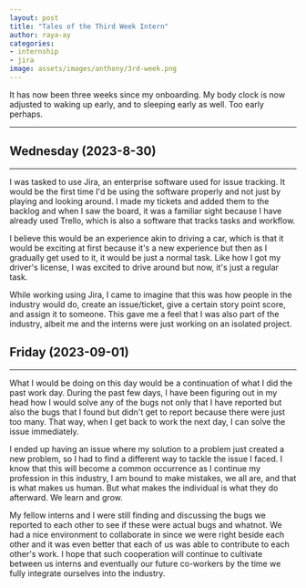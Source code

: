 ```yaml
---
layout: post
title: "Tales of the Third Week Intern"
author: raya-ay
categories: 
- internship
- jira
image: assets/images/anthony/3rd-week.png
---
```


It has now been three weeks since my onboarding. My body clock is now adjusted to waking up early, and to sleeping early as well. Too early perhaps. 

---

## Wednesday (2023-8-30)
---

I was tasked to use Jira, an enterprise software used for issue tracking. It would be the first time I'd be using the software properly and not just by playing and looking around. I made my tickets and added them to the backlog and when I saw the board, it was a familiar sight because I have already used Trello, which is also a software that tracks tasks and workflow. 

I believe this would be an experience akin to driving a car, which is that it would be exciting at first because it's a new experience but then as I gradually get used to it, it would be just a normal task. Like how I got my driver's license, I was excited to drive around but now, it's just a regular task.

While working using Jira, I came to imagine that this was how people in the industry would do, create an issue/ticket, give a certain story point score, and assign it to someone. This gave me a feel that I was also part of the industry, albeit me and the interns were just working on an isolated project.

## Friday (2023-09-01)
---

What I would be doing on this day would be a continuation of what I did the past work day. During the past few days, I have been figuring out in my head how I would solve any of the bugs not only that I have reported but also the bugs that I found but didn't get to report because there were just too many. That way, when I get back to work the next day, I can solve the issue immediately. 

I ended up having an issue where my solution to a problem just created a new problem, so I had to find a different way to tackle the issue I faced. I know that this will become a common occurrence as I continue my profession in this industry, I am bound to make mistakes, we all are, and that is what makes us human. But what makes the individual is what they do afterward. We learn and grow.

My fellow interns and I were still finding and discussing the bugs we reported to each other to see if these were actual bugs and whatnot. We had a nice environment to collaborate in since we were right beside each other and it was even better that each of us was able to contribute to each other's work. I hope that such cooperation will continue to cultivate between us interns and eventually our future co-workers by the time we fully integrate ourselves into the industry.